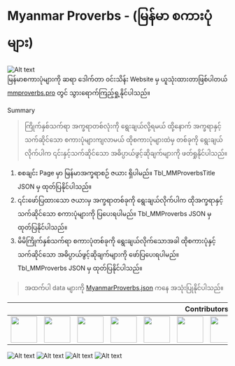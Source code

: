 # Myanmar Proverbs - (မြန်မာ စကားပုံများ)



![Alt text](https://github.com/sannlynnhtun-coding/Myanmar-Proverbs/blob/main/Authorimg.JPG) <br/>
မြန်မာစကားပုံများကို ဆရာ ဒေါက်တာ ၀င်းသိန်း Website မှ ယူသုံးထားတာဖြစ်ပါတယ်
[mmproverbs.pro](https://www.mmproverbs.pro/2018/12/blog-post_18.html) တွင် သွားရောက်ကြည့်ရှု့နိုင်ပါသည်။



Summary
> ကြိုက်နှစ်သက်ရာ အက္ခရာတစ်လုံးကို ရွေးချယ်လို့ရမယ် ထို့နောက် အက္ခရာနှင့်သက်ဆိုင်သော စကားပုံများကျလာမယ် ထိုစကားပုံများထဲမှ တစ်ခုကို ရွေးချယ်လိုက်ပါက ၎င်းနှင့်သက်ဆိုင်သော အဓိပ္ပာယ်ဖွင့်ဆိုချက်များကို ဖတ်ရှုနိုင်ပါသည်။ 

1. စစချင်း Page မှာ မြန်မာအက္ခရာစဉ် ဇယား ရှိပါမည်။ Tbl_MMProverbsTitle JSON မှ ထုတ်ပြနိုင်ပါသည်။
2. ၎င်းဖော်ပြထားသော ဇယားမှ အက္ခရာတစ်ခုကို ရွေးချယ်လိုက်ပါက ထိုအက္ခရာနှင့် သက်ဆိုင်သော စကားပုံများကို ပြပေးရပါမည်။ Tbl_MMProverbs JSON မှ ထုတ်ပြနိုင်ပါသည်။ 
3. မိမိကြိုက်နှစ်သက်ရာ စကားပုံတစ်ခုကို ရွေးချယ်လိုက်သောအခါ ထိုစကားပုံနှင့်သက်ဆိုင်သော အဓိပ္ပာယ်ဖွင့်ဆိုချက်များကို ဖော်ပြပေးရပါမည်။ Tbl_MMProverbs JSON မှ ထုတ်ပြနိုင်ပါသည်။

> အထက်ပါ data များကို [MyanmarProverbs.json](https://github.com/sannlynnhtun-coding/Myanmar-Proverbs/blob/main/MyanmarProverbs.json) ကနေ အသုံးပြုနိုင်ပါသည်။

<table>
 <thead>
  <tr>
   <th colspan="12">Contributors</th>
  </tr>
 </thead>
    <tbody>
        <tr>
            <td><a href="https://github.com/sannlynnhtun-coding"><img src="https://github.com/sannlynnhtun-coding.png" width="60px;"/></a></td>
            <td><a href="https://github.com/ayechanaungybm"><img src="https://github.com/ayechanaungybm.png" width="60px;"/></a></td>
            <td><a href="https://github.com/akmm-dev"><img src="https://github.com/akmm-dev.png" width="60px;"/></a></td>
            <td><a href="https://github.com/dabria2004"><img src="https://github.com/dabria2004.png" width="60px;"/></a></td>
           <td><a href="https://github.com/hnintheinttheintphyoe"><img src="https://github.com/hnintheinttheintphyoe.png" width="60px;"/></a></td>
           <td><a href="https://github.com/mgchit-coding"><img src="https://github.com/mgchit-coding.png" width="60px;"/></a></td>
          <td><a href="https://github.com/Mi-Mi-Soe"><img src="https://github.com/Mi-Mi-Soe.png" width="60px;"/></a></td>
           <td><a href="https://github.com/myatphonekhant-developer"><img src="https://github.com/myatphonekhant-developer.png" width="60px;"/></a></td>
           <td><a href="https://github.com/MyatPhoneThant"><img src="https://github.com/MyatPhoneThant.png" width="60px;"/></a></td>
           <td><a href="https://github.com/OatSoeKhant-Coding"><img src="https://github.com/OatSoeKhant-Coding.png" width="60px;"/></a></td>
           <td><a href="https://github.com/Rasunon-Soare"><img src="https://github.com/Rasunon-Soare.png" width="60px;"/></a></td>
           <td><a href="https://github.com/thukhachanthar"><img src="https://github.com/thukhachanthar.png" width="60px;"/></a></td>
        </tr>
    </tbody>
</table>

![Alt text](https://github.com/sannlynnhtun-coding/Myanmar-Proverbs/blob/main/MyanmarProverbsFlow1.PNG)
![Alt text](https://github.com/sannlynnhtun-coding/Myanmar-Proverbs/blob/main/MyanmarProverbsFlow2.PNG)
![Alt text](https://github.com/sannlynnhtun-coding/Myanmar-Proverbs/blob/main/MyanmarProverbsFlow3.PNG)
![Alt text](https://github.com/sannlynnhtun-coding/Myanmar-Proverbs/blob/main/MyanmarProverbsMindMap.PNG)
